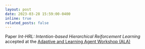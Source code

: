 ```yaml
---
layout: post
date: 2023-03-28 15:59:00-0400
inline: true
related_posts: false
---
```


Paper <i>Int-HRL: Intention-based Hierarchical Reiforcement Learning</i> accepted at the <a href="https://alaworkshop2023.github.io/">Adaptive and Learning Agent Workshop (ALA)</a> <i class="fa-solid fa-medal"></i>
